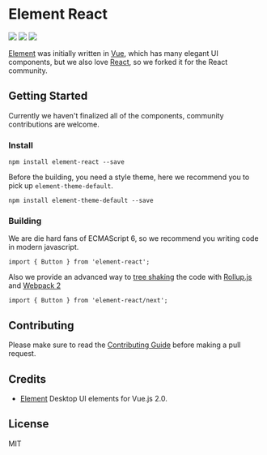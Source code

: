 # Element React

[![](https://travis-ci.org/eleme/element-react.svg?branch=master)](https://travis-ci.org/eleme/element-react)
[![](https://img.shields.io/npm/v/element-react.svg)](https://www.npmjs.com/package/element-react)
[![](https://img.shields.io/npm/dm/element-react.svg)](https://www.npmjs.com/package/element-react)

[Element](https://github.com/ElemeFE/element) was initially written in [Vue](https://vuejs.org/), which has many elegant UI components, but we also love [React](https://facebook.github.io/react/), so we forked it for the React community.

## Getting Started

Currently we haven't finalized all of the components, community contributions are welcome.

### Install

```
npm install element-react --save
```

Before the building, you need a style theme, here we recommend you to pick up `element-theme-default`.

```
npm install element-theme-default --save
```

### Building

We are die hard fans of ECMAScript 6, so we recommend you writing code in modern javascript.

```
import { Button } from 'element-react';
```

Also we provide an advanced way to [tree shaking](https://blog.engineyard.com/2016/tree-shaking) the code with [Rollup.js](http://rollupjs.org/) and [Webpack 2](https://webpack.github.io/)

```
import { Button } from 'element-react/next';
```

## Contributing

Please make sure to read the [Contributing Guide](https://github.com/eleme/element-react/blob/master/.github/CONTRIBUTING.md) before making a pull request.

## Credits

* [Element](https://github.com/ElemeFE/element) Desktop UI elements for Vue.js 2.0.

## License

MIT
